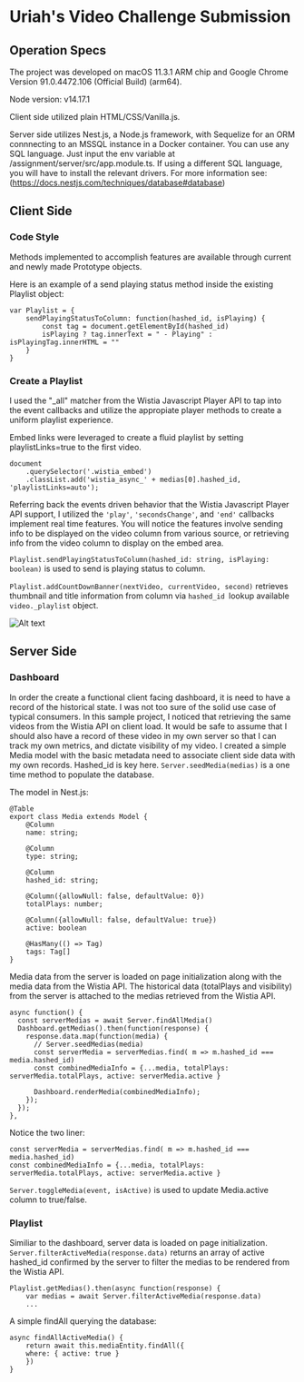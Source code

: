 # Uriah's Video Challenge Submission

## Operation Specs 

The project was developed on macOS 11.3.1 ARM chip and Google Chrome Version 91.0.4472.106 (Official Build) (arm64). 

Node version: v14.17.1

Client side utilized plain HTML/CSS/Vanilla.js. 

Server side utilizes Nest.js, a Node.js framework, with Sequelize for an ORM connnecting to an MSSQL instance in a Docker container. You can use any SQL language. Just input the env variable at /assignment/server/src/app.module.ts. If using a different SQL language, you will have to install the relevant drivers. For more information see: (https://docs.nestjs.com/techniques/database#database)

## Client Side 

### Code Style 

Methods implemented to accomplish features are available through current and newly made Prototype objects. 

Here is an example of a send playing status method inside the existing Playlist object:

    var Playlist = {
        sendPlayingStatusToColumn: function(hashed_id, isPlaying) {
            const tag = document.getElementById(hashed_id)
            isPlaying ? tag.innerText = " - Playing" : isPlayingTag.innerHTML = ""
        }
    }

### Create a Playlist

I used the "_all" matcher from the Wistia Javascript Player API to tap into the event callbacks and utilize the appropiate player methods to create a uniform playlist experience. 

Embed links were leveraged to create a fluid playlist by setting playlistLinks=true to the first video.

    document
        .querySelector('.wistia_embed')
        .classList.add('wistia_async_' + medias[0].hashed_id, 'playlistLinks=auto');

Referring back the events driven behavior that the Wistia Javascript Player API support, I utilized the `'play'`, `'secondsChange'`, and `'end'` callbacks implement real time features. You will notice the features involve sending info to be displayed on the video column from various source, or retrieving info from the video column to display on the embed area. 

`Playlist.sendPlayingStatusToColumn(hashed_id: string, isPlaying: boolean)` is used to send is playing status to column. 

`Playlist.addCountDownBanner(nextVideo, currentVideo, second)` retrieves thumbnail and title information from column via `hashed_id `lookup available `video._playlist` object. 

![Alt text](images/countdown.png "Title")


## Server Side

### Dashboard 

In order the create a functional client facing dashboard, it is need to have a record of the historical state. I was not too sure of the solid use case of typical consumers. In this sample project, I noticed that retrieving the same videos from the Wistia API on client load. It would be safe to assume that I should also have a record of these video in my own server so that I can track my own metrics, and dictate visibility of my video. I created a simple Media model with the basic metadata need to associate client side data with my own records. Hashed_id is key here. `Server.seedMedia(medias)` is a one time method to populate the database. 

The model in Nest.js: 

    @Table
    export class Media extends Model {
        @Column
        name: string;

        @Column
        type: string;

        @Column
        hashed_id: string;

        @Column({allowNull: false, defaultValue: 0})
        totalPlays: number; 

        @Column({allowNull: false, defaultValue: true})
        active: boolean 

        @HasMany(() => Tag)
        tags: Tag[]
    }

Media data from the server is loaded on page initialization along with the media data from the Wistia API. The historical data (totalPlays and visibility) from the server is attached to the medias retrieved from the Wistia API. 

    async function() {
      const serverMedias = await Server.findAllMedia()
      Dashboard.getMedias().then(function(response) {
        response.data.map(function(media) {
          // Server.seedMedias(media)
          const serverMedia = serverMedias.find( m => m.hashed_id === media.hashed_id)
          const combinedMediaInfo = {...media, totalPlays: serverMedia.totalPlays, active: serverMedia.active }
      
          Dashboard.renderMedia(combinedMediaInfo);
        });
      });
    },

Notice the two liner: 

    const serverMedia = serverMedias.find( m => m.hashed_id === media.hashed_id)
    const combinedMediaInfo = {...media, totalPlays: serverMedia.totalPlays, active: serverMedia.active }

`Server.toggleMedia(event, isActive)` is used to update Media.active column to true/false. 

### Playlist 

Similiar to the dashboard, server data is loaded on page initialization. `Server.filterActiveMedia(response.data)` returns an array of active hashed_id confirmed by the server to filter the medias to be rendered from the Wistia API. 

    Playlist.getMedias().then(async function(response) {
        var medias = await Server.filterActiveMedia(response.data)
        ...

A simple findAll querying the database: 

    async findAllActiveMedia() {
        return await this.mediaEntity.findAll({
        where: { active: true }
        })
    }










